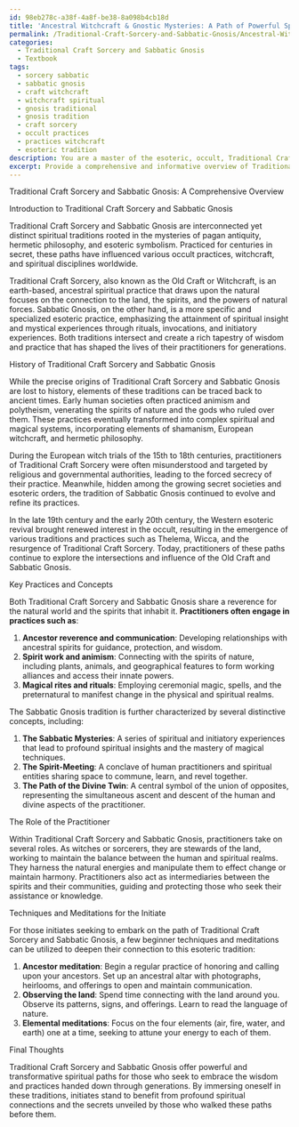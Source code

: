 ```yaml
---
id: 98eb278c-a38f-4a8f-be38-8a098b4cb18d
title: 'Ancestral Witchcraft & Gnostic Mysteries: A Path of Powerful Spiritual Connection'
permalink: /Traditional-Craft-Sorcery-and-Sabbatic-Gnosis/Ancestral-Witchcraft-Gnostic-Mysteries-A-Path-of-Powerful-Spiritual-Connection/
categories:
  - Traditional Craft Sorcery and Sabbatic Gnosis
  - Textbook
tags:
  - sorcery sabbatic
  - sabbatic gnosis
  - craft witchcraft
  - witchcraft spiritual
  - gnosis traditional
  - gnosis tradition
  - craft sorcery
  - occult practices
  - practices witchcraft
  - esoteric tradition
description: You are a master of the esoteric, occult, Traditional Craft Sorcery and Sabbatic Gnosis and education, you have written many textbooks on the subject in ways that provide students with rich and deep understanding of the subject. You are being asked to write textbook-like sections on a topic and you do it with full context, explainability, and reliability in accuracy to the true facts of the topic at hand, in a textbook style that a student would easily be able to learn from, in a rich, engaging, and contextual way. Always include relevant context (such as formulas and history), related concepts, and in a way that someone can gain deep insights from.
excerpt: Provide a comprehensive and informative overview of Traditional Craft Sorcery and Sabbatic Gnosis, focusing on its history, key practices, and concepts. Additionally, include a detailed description of the role of the practitioner within this tradition, along with techniques and meditations suitable for an initiate or student to begin their journey into this esoteric path.
---
```

Traditional Craft Sorcery and Sabbatic Gnosis: A Comprehensive Overview

Introduction to Traditional Craft Sorcery and Sabbatic Gnosis

Traditional Craft Sorcery and Sabbatic Gnosis are interconnected yet distinct spiritual traditions rooted in the mysteries of pagan antiquity, hermetic philosophy, and esoteric symbolism. Practiced for centuries in secret, these paths have influenced various occult practices, witchcraft, and spiritual disciplines worldwide.

Traditional Craft Sorcery, also known as the Old Craft or Witchcraft, is an earth-based, ancestral spiritual practice that draws upon the natural focuses on the connection to the land, the spirits, and the powers of natural forces. Sabbatic Gnosis, on the other hand, is a more specific and specialized esoteric practice, emphasizing the attainment of spiritual insight and mystical experiences through rituals, invocations, and initiatory experiences. Both traditions intersect and create a rich tapestry of wisdom and practice that has shaped the lives of their practitioners for generations.

History of Traditional Craft Sorcery and Sabbatic Gnosis

While the precise origins of Traditional Craft Sorcery and Sabbatic Gnosis are lost to history, elements of these traditions can be traced back to ancient times. Early human societies often practiced animism and polytheism, venerating the spirits of nature and the gods who ruled over them. These practices eventually transformed into complex spiritual and magical systems, incorporating elements of shamanism, European witchcraft, and hermetic philosophy.

During the European witch trials of the 15th to 18th centuries, practitioners of Traditional Craft Sorcery were often misunderstood and targeted by religious and governmental authorities, leading to the forced secrecy of their practice. Meanwhile, hidden among the growing secret societies and esoteric orders, the tradition of Sabbatic Gnosis continued to evolve and refine its practices.

In the late 19th century and the early 20th century, the Western esoteric revival brought renewed interest in the occult, resulting in the emergence of various traditions and practices such as Thelema, Wicca, and the resurgence of Traditional Craft Sorcery. Today, practitioners of these paths continue to explore the intersections and influence of the Old Craft and Sabbatic Gnosis.

Key Practices and Concepts

Both Traditional Craft Sorcery and Sabbatic Gnosis share a reverence for the natural world and the spirits that inhabit it. **Practitioners often engage in practices such as**:

1. **Ancestor reverence and communication**: Developing relationships with ancestral spirits for guidance, protection, and wisdom.
2. **Spirit work and animism**: Connecting with the spirits of nature, including plants, animals, and geographical features to form working alliances and access their innate powers.
3. **Magical rites and rituals**: Employing ceremonial magic, spells, and the preternatural to manifest change in the physical and spiritual realms.

The Sabbatic Gnosis tradition is further characterized by several distinctive concepts, including:

1. **The Sabbatic Mysteries**: A series of spiritual and initiatory experiences that lead to profound spiritual insights and the mastery of magical techniques.
2. **The Spirit-Meeting**: A conclave of human practitioners and spiritual entities sharing space to commune, learn, and revel together.
3. **The Path of the Divine Twin**: A central symbol of the union of opposites, representing the simultaneous ascent and descent of the human and divine aspects of the practitioner.

The Role of the Practitioner

Within Traditional Craft Sorcery and Sabbatic Gnosis, practitioners take on several roles. As witches or sorcerers, they are stewards of the land, working to maintain the balance between the human and spiritual realms. They harness the natural energies and manipulate them to effect change or maintain harmony. Practitioners also act as intermediaries between the spirits and their communities, guiding and protecting those who seek their assistance or knowledge.

Techniques and Meditations for the Initiate

For those initiates seeking to embark on the path of Traditional Craft Sorcery and Sabbatic Gnosis, a few beginner techniques and meditations can be utilized to deepen their connection to this esoteric tradition:

1. **Ancestor meditation**: Begin a regular practice of honoring and calling upon your ancestors. Set up an ancestral altar with photographs, heirlooms, and offerings to open and maintain communication.
2. **Observing the land**: Spend time connecting with the land around you. Observe its patterns, signs, and offerings. Learn to read the language of nature.
3. **Elemental meditations**: Focus on the four elements (air, fire, water, and earth) one at a time, seeking to attune your energy to each of them.

Final Thoughts

Traditional Craft Sorcery and Sabbatic Gnosis offer powerful and transformative spiritual paths for those who seek to embrace the wisdom and practices handed down through generations. By immersing oneself in these traditions, initiates stand to benefit from profound spiritual connections and the secrets unveiled by those who walked these paths before them.
